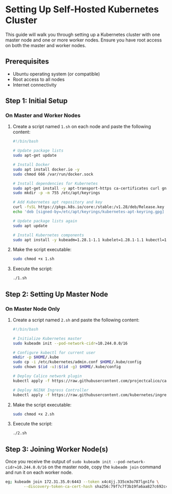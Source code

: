 
# Setting Up Self-Hosted Kubernetes Cluster

This guide will walk you through setting up a Kubernetes cluster with one master node and one or more worker nodes. Ensure you have root access on both the master and worker nodes.

## Prerequisites

- Ubuntu operating system (or compatible)
- Root access to all nodes
- Internet connectivity

## Step 1: Initial Setup

### On Master and Worker Nodes

1. Create a script named `1.sh` on each node and paste the following content:

    ```bash
    #!/bin/bash

    # Update package lists
    sudo apt-get update

    # Install Docker
    sudo apt install docker.io -y
    sudo chmod 666 /var/run/docker.sock

    # Install dependencies for Kubernetes
    sudo apt-get install -y apt-transport-https ca-certificates curl gnupg
    sudo mkdir -p -m 755 /etc/apt/keyrings

    # Add Kubernetes apt repository and key
    curl -fsSL https://pkgs.k8s.io/core:/stable:/v1.28/deb/Release.key | sudo gpg --dearmor -o /etc/apt/keyrings/kubernetes-apt-keyring.gpg
    echo 'deb [signed-by=/etc/apt/keyrings/kubernetes-apt-keyring.gpg] https://pkgs.k8s.io/core:/stable:/v1.28/deb/ /' | sudo tee /etc/apt/sources.list.d/kubernetes.list

    # Update package lists again
    sudo apt update

    # Install Kubernetes components
    sudo apt install -y kubeadm=1.28.1-1.1 kubelet=1.28.1-1.1 kubectl=1.28.1-1.1
    ```

2. Make the script executable:

    ```bash
    sudo chmod +x 1.sh
    ```

3. Execute the script:

    ```bash
    ./1.sh
    ```

## Step 2: Setting Up Master Node

### On Master Node Only

1. Create a script named `2.sh` and paste the following content:

    ```bash
    #!/bin/bash

    # Initialize Kubernetes master
    sudo kubeadm init --pod-network-cidr=10.244.0.0/16

    # Configure kubectl for current user
    mkdir -p $HOME/.kube
    sudo cp -i /etc/kubernetes/admin.conf $HOME/.kube/config
    sudo chown $(id -u):$(id -g) $HOME/.kube/config

    # Deploy Calico network plugin
    kubectl apply -f https://raw.githubusercontent.com/projectcalico/calico/v3.24.0/manifests/calico.yaml

    # Deploy NGINX Ingress Controller
    kubectl apply -f https://raw.githubusercontent.com/kubernetes/ingress-nginx/controller-v0.49.0/deploy/static/provider/baremetal/deploy.yaml
    ```

2. Make the script executable:

    ```bash
    sudo chmod +x 2.sh
    ```

3. Execute the script:

    ```bash
    ./2.sh
    ```

## Step 3: Joining Worker Node(s)

Once you receive the output of `sudo kubeadm init --pod-network-cidr=10.244.0.0/16` on the master node, copy the `kubeadm join` command and run it on each worker node.

```bash
eg; kubeadm join 172.31.35.0:6443 --token x4c4jj.335cm3o787lgn1fo \
        --discovery-token-ca-cert-hash sha256:79f7c7f3b19fa6aa827c692c46eacb815db68b77b2bb56404d6efabc1ea4482b
```


